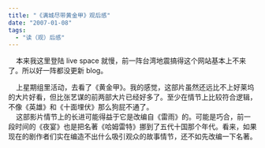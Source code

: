 ```yaml
---
title: "《满城尽带黄金甲》观后感"
date: "2007-01-08"
tags: 
  - "读（观）后感"
---
```


    本来我这里登陆 live space 就慢，前一阵台湾地震搞得这个网站基本上不来了。所以好一阵都没更新 blog。

    上星期组里活动，去看了《黄金甲》。我的感觉，这部片虽然还远比不上好莱坞的大片好看，但比张艺谋的前两部大片已经好多了。至少在情节上比较符合逻辑，不像《英雄》和《十面埋伏》那么狗屁不通了。  
    这部影片情节上的长进可能得益于它是改编自《雷雨》的。可能是巧合，前一段时间的《夜宴》也是把名著《哈姆雷特》挪到了五代十国那个年代。看来，如果现在的剧作者们实在编造不出什么吸引观众的故事情节，还不如先改编一下名著。

